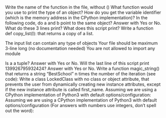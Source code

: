 Write the name of the function in the file, without ()
What function would you use to print the type of an object?
How do you get the variable identifier (which is the memory address in the CPython implementation)?
In the following code, do a and b point to the same object? Answer with Yes or No.
What do these 3 lines print?
What does this script print?
Write a function def copy_list(l): that returns a copy of a list.

The input list can contain any type of objects
Your file should be maximum 3-line long (no documentation needed)
You are not allowed to import any module

Is a a tuple? Answer with Yes or No.
Will the last line of this script print 139926795932424? Answer with Yes or No.
Write a function magic_string() that returns a string “BestSchool” n times the number of the iteration (see code):
Write a class LockedClass with no class or object attribute, that prevents the user from dynamically creating new instance attributes, except if the new instance attribute is called first_name.
Assuming we are using a CPython implementation of Python3 with default options/configuration:
Assuming we are using a CPython implementation of Python3 with default options/configuration (For answers with numbers use integers, don’t spell out the word):

